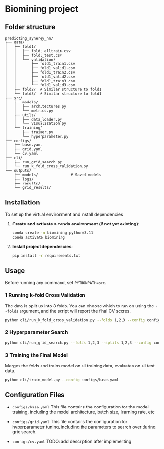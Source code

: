 # Biomining project

## Folder structure

```
predicting_synergy_nn/
├── data/
│   ├── fold1/
│   │   ├── fold1_alltrain.csv
│   │   ├── fold1_test.csv
│   │   └── validation/
│   │       ├── fold1_train1.csv
│   │       ├── fold1_valid1.csv
│   │       ├── fold1_train2.csv
│   │       ├── fold1_valid2.csv
│   │       ├── fold1_train3.csv
│   │       └── fold1_valid3.csv
│   ├── fold2/  # Similar structure to fold1
│   └── fold3/  # Similar structure to fold1
├── src/
│   ├── models/
│   │   ├── architectures.py  
│   │   └── metrics.py   
│   ├── utils/
│   │   ├── data_loader.py   
│   │   └── visualization.py
│   └── training/
│       ├── trainer.py        
│       └── hyperparameter.py
├── configs/
│   ├── base.yaml      
│   ├── grid.yaml      
│   └── cv.yaml   
├── cli/
│   ├── run_grid_search.py       
│   └── run_k_fold_cross_validation.py    
└── outputs/                
    ├── models/               # Saved models
    ├── logs/                 
    ├── results/            
    └── grid_results/         
```

## Installation

To set up the virtual environment and install dependencies

1. **Create and activate a conda environment (if not yet existing)**:
   ```bash
   conda create -n biomining python=3.11
   conda activate biomining
   ```
2. **Install project dependencies**:
   ```bash
   pip install -r requirements.txt
   ```

## Usage
Before running any command, set `PYTHONPATH=src`.

### 1 Running k-fold Cross Validation
The data is split up into 3 folds. You can choose which to run on using the `--folds` argument, and the script will 
report the final CV scores.

```bash
python cli/run_k_fold_cross_validation.py --folds 1,2,3 --config configs/base.yaml
```

### 2 Hyperparameter Search

```bash
python cli/run_grid_search.py --folds 1,2,3 --splits 1,2,3 --config configs/grid.yaml
```

### 3 Training the Final Model
Merges the folds and trains model on all training data, evaluates on all test data.
```bash
python cli/train_model.py --config configs/base.yaml
```

## Configuration Files

* `configs/base.yaml`
This file contains the configuration for the model training, including the model architecture, batch size, learning rate, etc

* `configs/grid.yaml`
This file contains the configuration for hyperparameter tuning, including the parameters to search over during grid search.

*  `configs/cv.yaml`
TODO: add description after implementing


